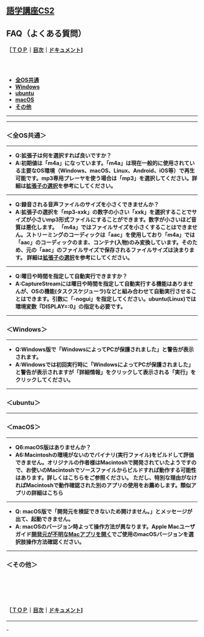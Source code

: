 ## [語学講座CS2](https://csreviser.github.io/CaptureStream2/) 
## FAQ（よくある質問）　
#### ［[ＴＯＰ](./)**｜**[目次](./#目次)**｜**[ドキュメント](./#ドキュメント-1)]
####   　
   * **[全OS共通](./FAQ#全os共通)**
   * **[Windows](./FAQ#windows)**
   * **[ubuntu](./FAQ#ubuntu)**
   * **[macOS](./FAQ#macos)**
   * **[その他](./FAQ#その他)**


*** 
*** 
### **＜全OS共通＞**

*** 

* **Q:拡張子は何を選択すれば良いですか？**
* **A:初期値は「m4a」になっています。「m4a」は現在一般的に使用されている主要なOS環境（Windows、macOS、Linux、Android、iOS等）で再生可能です。mp3専用プレーヤを使う場合は「mp3」を選択してください。詳細は[拡張子の選択](./SETTING_extension)を参考にしてください。**

*** 

* **Q:録音される音声ファイルのサイズを小さくできませんか？**
* **A:拡張子の選択を「mp3-xxk」の数字の小さい「xxk」を選択することでサイズが小さいmp3形式ファイルにすることができます。数字が小さいほど音質は悪化します。
「m4a」ではファイルサイズを小さくすることはできません。ストリーミングのコーディックは「aac」を使用しており「m4a」では「aac」のコーディックのまま、コンテナ(入物)のみ変換しています。そのため、元の「aac」のファイルサイズで保存されるファイルサイズは決まります。
詳細は[拡張子の選択](./SETTING_extension)を参考にしてください。**

*** 

* **Q:曜日や時間を指定して自動実行できますか？**
* **A:CaptureStreamには曜日や時間を指定して自動実行する機能はありませんが、OSの機能(タスクスケジューラ)などと組み合わせて自動実行させることはできます。引数に「-nogui」を指定してください。ubuntu(Linux)では環境変数『DISPLAY=:0』の指定も必要です。**


*** 
### **＜Windows＞**
*** 

* **Q:Windows版で「WindowsによってPCが保護されました」と警告が表示されます。**
* **A:Windowsでは初回実行時に「WindowsによってPCが保護されました」と警告が表示されますが「詳細情報」をクリックして表示される「実行」をクリックしてください。**


*** 
### **＜ubuntu＞**
*** 
### **＜macOS＞**
*** 

* **Q6:macOS版はありませんか？**
* **A6:Macintoshの環境がないのでバイナリ(実行ファイル)をビルドして評価できません。オリジナルの作者様はMacintoshで開発されていたようですので、お使いのMacintoshでソースファイルからビルドすれば動作する可能性はあります。詳しくはこちらをご参照ください。
ただし、特別な理由がなければMacintoshで動作確認された別のアプリの使用をお薦めします。類似アプリの詳細はこちら**

*** 

* **Q: macOS版で「開発元を検証できないため開けません。」とメッセージが出て、起動できません。**
* **A: macOSのバージョン時よって操作方法が異なります。Apple Macユーザガイド[開発元が不明なMacアプリを開く](https://support.apple.com/ja-jp/guide/mac-help/mh40616/mac)でご使用のmacOSバージョンを選択肢操作方法確認ください。**

*** 

### **＜その他＞**




####   　
####   　
#### ［[ＴＯＰ](./)**｜**[目次](./#目次)**｜**[ドキュメント](./#ドキュメント-1)]

*** 
 <link rel="shortcut icon" type="image/x-icon" href="https://avatars.githubusercontent.com/u/46049273?v=4">
 <meta name="twitter:image:src" content="https://avatars.githubusercontent.com/u/46049273?v=4">
-
